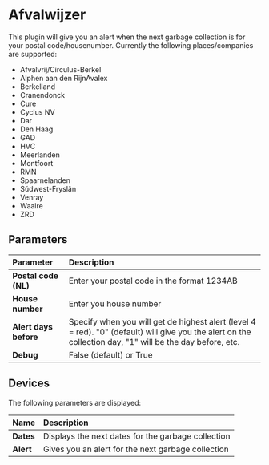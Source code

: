# Afvalwijzer

This plugin will give you an alert when the next garbage collection is for your postal code/housenumber.
Currently the following places/companies are supported:

- Afvalvrij/Circulus-Berkel 
- Alphen aan den RijnAvalex
- Berkelland
- Cranendonck
- Cure
- Cyclus NV
- Dar
- Den Haag
- GAD
- HVC
- Meerlanden
- Montfoort
- RMN
- Spaarnelanden
- Súdwest-Fryslân
- Venray
- Waalre
- ZRD

## Parameters
| Parameter             | Description
| :---                  | :---
| **Postal code (NL)**  | Enter your postal code in the format 1234AB
| **House number**      | Enter you house number
| **Alert days before** | Specify when you will get de highest alert (level 4 = red). "0" (default) will give you the alert on the collection day, "1" will be the day before, etc.
| **Debug**             | False (default) or True

## Devices
The following parameters are displayed:

| Name      | Description
| :---      | :---
| **Dates** | Displays the next dates for the garbage collection
| **Alert** | Gives you an alert for the next garbage collection